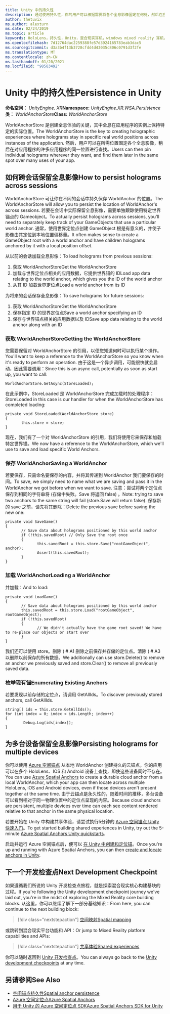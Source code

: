 ```yaml
---
title: Unity 中的持久性
description: 通过使用持久性，你的用户可以根据需要将各个全息影像固定在何处，然后在应用的许多用途中查找它。
author: thetuvix
ms.author: alexturn
ms.date: 02/24/2019
ms.topic: article
keywords: HoloLens，持久性，Unity，混合现实耳机，windows mixed reality 耳机，虚拟现实耳机
ms.openlocfilehash: 7d12764dac2259388fe57d3924165783eab3dac5
ms.sourcegitcommit: d3a3b4f13b3728cfdd4d43035c806c0791d3f2fe
ms.translationtype: MT
ms.contentlocale: zh-CN
ms.lasthandoff: 01/20/2021
ms.locfileid: "98583492"
---
```

# <a name="persistence-in-unity"></a><span data-ttu-id="97fe1-104">Unity 中的持久性</span><span class="sxs-lookup"><span data-stu-id="97fe1-104">Persistence in Unity</span></span>

<span data-ttu-id="97fe1-105">**命名空间：** *UnityEngine. XR*</span><span class="sxs-lookup"><span data-stu-id="97fe1-105">**Namespace:** *UnityEngine.XR.WSA.Persistence*</span></span><br>
<span data-ttu-id="97fe1-106">**类：** *WorldAnchorStore*</span><span class="sxs-lookup"><span data-stu-id="97fe1-106">**Class:** *WorldAnchorStore*</span></span>

<span data-ttu-id="97fe1-107">WorldAnchorStore 是创建全息体验的关键，其中全息在应用程序的实例上保持特定的实际位置。</span><span class="sxs-lookup"><span data-stu-id="97fe1-107">The WorldAnchorStore is the key to creating holographic experiences where holograms stay in specific real world positions across instances of the application.</span></span> <span data-ttu-id="97fe1-108">然后，用户可以在所需位置固定各个全息影像，稍后在对应用程序的许多应用程序的同一位置进行查找。</span><span class="sxs-lookup"><span data-stu-id="97fe1-108">Users can then pin individual holograms wherever they want, and find them later in the same spot over many uses of your app.</span></span>

## <a name="how-to-persist-holograms-across-sessions"></a><span data-ttu-id="97fe1-109">如何跨会话保留全息影像</span><span class="sxs-lookup"><span data-stu-id="97fe1-109">How to persist holograms across sessions</span></span>

<span data-ttu-id="97fe1-110">WorldAnchorStore 可让你在不同的会话中持久保存 WorldAnchor 的位置。</span><span class="sxs-lookup"><span data-stu-id="97fe1-110">The WorldAnchorStore will allow you to persist the location of WorldAnchor's across sessions.</span></span> <span data-ttu-id="97fe1-111">若要在会话中实际保留全息影像，需要单独跟踪使用特定世界锚点的 Gameobject。</span><span class="sxs-lookup"><span data-stu-id="97fe1-111">To actually persist holograms across sessions, you'll need to separately keep track of your GameObjects that use a particular world anchor.</span></span> <span data-ttu-id="97fe1-112">通常，使用世界定位点创建 GameObject 根是有意义的，并使子影像由其定位到本地位置偏移量。</span><span class="sxs-lookup"><span data-stu-id="97fe1-112">It often makes sense to create a GameObject root with a world anchor and have children holograms anchored by it with a local position offset.</span></span>

<span data-ttu-id="97fe1-113">从以前的会话加载全息影像：</span><span class="sxs-lookup"><span data-stu-id="97fe1-113">To load holograms from previous sessions:</span></span>
1. <span data-ttu-id="97fe1-114">获取 WorldAnchorStore</span><span class="sxs-lookup"><span data-stu-id="97fe1-114">Get the WorldAnchorStore</span></span>
2. <span data-ttu-id="97fe1-115">加载与世界定位点相关的应用数据，它提供世界锚的 ID</span><span class="sxs-lookup"><span data-stu-id="97fe1-115">Load app data relating to the world anchor, which gives you the ID of the world anchor</span></span>
3. <span data-ttu-id="97fe1-116">从其 ID 加载世界定位点</span><span class="sxs-lookup"><span data-stu-id="97fe1-116">Load a world anchor from its ID</span></span>

<span data-ttu-id="97fe1-117">为将来的会话保存全息影像：</span><span class="sxs-lookup"><span data-stu-id="97fe1-117">To save holograms for future sessions:</span></span>
1. <span data-ttu-id="97fe1-118">获取 WorldAnchorStore</span><span class="sxs-lookup"><span data-stu-id="97fe1-118">Get the WorldAnchorStore</span></span>
2. <span data-ttu-id="97fe1-119">保存指定 ID 的世界定位点</span><span class="sxs-lookup"><span data-stu-id="97fe1-119">Save a world anchor specifying an ID</span></span>
3. <span data-ttu-id="97fe1-120">保存与世界锚点相关的应用数据以及 ID</span><span class="sxs-lookup"><span data-stu-id="97fe1-120">Save app data relating to the world anchor along with an ID</span></span>

### <a name="getting-the-worldanchorstore"></a><span data-ttu-id="97fe1-121">获取 WorldAnchorStore</span><span class="sxs-lookup"><span data-stu-id="97fe1-121">Getting the WorldAnchorStore</span></span>

<span data-ttu-id="97fe1-122">您需要保留对 WorldAnchorStore 的引用，以便您知道何时可以执行某个操作。</span><span class="sxs-lookup"><span data-stu-id="97fe1-122">You'll want to keep a reference to the WorldAnchorStore so you know when it's ready to perform an operation.</span></span> <span data-ttu-id="97fe1-123">由于这是一个异步调用，可能很快就会启动，因此需要调用：</span><span class="sxs-lookup"><span data-stu-id="97fe1-123">Since this is an async call, potentially as soon as start up, you want to call:</span></span>

```
WorldAnchorStore.GetAsync(StoreLoaded);
```

<span data-ttu-id="97fe1-124">在此示例中，StoreLoaded 是 WorldAnchorStore 完成加载时的处理程序：</span><span class="sxs-lookup"><span data-stu-id="97fe1-124">StoreLoaded in this case is our handler for when the WorldAnchorStore has completed loading:</span></span>

```
private void StoreLoaded(WorldAnchorStore store)
{
       this.store = store;
}
```

<span data-ttu-id="97fe1-125">现在，我们有了一个对 WorldAnchorStore 的引用，我们将使用它来保存和加载特定世界锚。</span><span class="sxs-lookup"><span data-stu-id="97fe1-125">We now have a reference to the WorldAnchorStore, which we'll use to save and load specific World Anchors.</span></span>

### <a name="saving-a-worldanchor"></a><span data-ttu-id="97fe1-126">保存 WorldAnchor</span><span class="sxs-lookup"><span data-stu-id="97fe1-126">Saving a WorldAnchor</span></span>

<span data-ttu-id="97fe1-127">若要保存，只需命名要保存的内容，并将其传递到 WorldAnchor 我们要保存的时间。</span><span class="sxs-lookup"><span data-stu-id="97fe1-127">To save, we simply need to name what we are saving and pass it in the WorldAnchor we got before when we want to save.</span></span> <span data-ttu-id="97fe1-128">注意：尝试将两个定位点保存到相同的字符串将 (存储中失败。Save 将返回 false) 。</span><span class="sxs-lookup"><span data-stu-id="97fe1-128">Note: trying to save two anchors to the same string will fail (store.Save will return false).</span></span> <span data-ttu-id="97fe1-129">保存新的 save 之前，请先将其删除：</span><span class="sxs-lookup"><span data-stu-id="97fe1-129">Delete the previous save before saving the new one:</span></span>

```
private void SaveGame()
{
       // Save data about holograms positioned by this world anchor
       if (!this.savedRoot) // Only Save the root once
       {
              this.savedRoot = this.store.Save("rootGameObject", anchor);
              Assert(this.savedRoot);
       }
}
```

### <a name="loading-a-worldanchor"></a><span data-ttu-id="97fe1-130">加载 WorldAnchor</span><span class="sxs-lookup"><span data-stu-id="97fe1-130">Loading a WorldAnchor</span></span>

<span data-ttu-id="97fe1-131">并加载：</span><span class="sxs-lookup"><span data-stu-id="97fe1-131">And to load:</span></span>

```
private void LoadGame()
{
       // Save data about holograms positioned by this world anchor
       this.savedRoot = this.store.Load("rootGameObject", rootGameObject);
       if (!this.savedRoot)
       {
              // We didn't actually have the game root saved! We have to re-place our objects or start over
       }
}
```

<span data-ttu-id="97fe1-132">我们还可以使用 store。删除 ( # A1 删除之前保存并存储的定位点。清除 ( # A3 以删除以前保存的所有数据。</span><span class="sxs-lookup"><span data-stu-id="97fe1-132">We additionally can use store.Delete() to remove an anchor we previously saved and store.Clear() to remove all previously saved data.</span></span>

### <a name="enumerating-existing-anchors"></a><span data-ttu-id="97fe1-133">枚举现有锚</span><span class="sxs-lookup"><span data-stu-id="97fe1-133">Enumerating Existing Anchors</span></span>

<span data-ttu-id="97fe1-134">若要发现以前存储的定位点，请调用 GetAllIds。</span><span class="sxs-lookup"><span data-stu-id="97fe1-134">To discover previously stored anchors, call GetAllIds.</span></span>

```
string[] ids = this.store.GetAllIds();
for (int index = 0; index < ids.Length; index++)
{
        Debug.Log(ids[index]);
}
```

## <a name="persisting-holograms-for-multiple-devices"></a><span data-ttu-id="97fe1-135">为多台设备保留全息影像</span><span class="sxs-lookup"><span data-stu-id="97fe1-135">Persisting holograms for multiple devices</span></span>

<span data-ttu-id="97fe1-136">你可以使用 <a href="/azure/spatial-anchors/overview" target="_blank">Azure 空间锚点</a> 从本地 WorldAnchor 创建持久的云锚点，你的应用可以在多个 HoloLens、IOS 和 Android 设备上查找，即使这些设备同时不存在。</span><span class="sxs-lookup"><span data-stu-id="97fe1-136">You can use <a href="/azure/spatial-anchors/overview" target="_blank">Azure Spatial Anchors</a> to create a durable cloud anchor from a local WorldAnchor, which your app can then locate across multiple HoloLens, iOS and Android devices, even if those devices aren't present together at the same time.</span></span>  <span data-ttu-id="97fe1-137">由于云锚点是永久性的，随着时间的推移，多台设备可以看到相对于同一物理位置中的定位点呈现的内容。</span><span class="sxs-lookup"><span data-stu-id="97fe1-137">Because cloud anchors are persistent, multiple devices over time can each see content rendered relative to that anchor in the same physical location.</span></span>

<span data-ttu-id="97fe1-138">若要开始在 Unity 中构建共享体验，请尝试执行5分钟的 <a href="/azure/spatial-anchors/unity-overview" target="_blank">Azure 空间锚点 Unity 快速入门</a>。</span><span class="sxs-lookup"><span data-stu-id="97fe1-138">To get started building shared experiences in Unity, try out the 5-minute <a href="/azure/spatial-anchors/unity-overview" target="_blank">Azure Spatial Anchors Unity quickstarts</a>.</span></span>

<span data-ttu-id="97fe1-139">启动并运行 Azure 空间锚点后，便可以 <a href="/azure/spatial-anchors/concepts/create-locate-anchors-unity" target="_blank">在 Unity 中创建和定位锚</a>。</span><span class="sxs-lookup"><span data-stu-id="97fe1-139">Once you're up and running with Azure Spatial Anchors, you can then <a href="/azure/spatial-anchors/concepts/create-locate-anchors-unity" target="_blank">create and locate anchors in Unity</a>.</span></span>

## <a name="next-development-checkpoint"></a><span data-ttu-id="97fe1-140">下一个开发检查点</span><span class="sxs-lookup"><span data-stu-id="97fe1-140">Next Development Checkpoint</span></span>

<span data-ttu-id="97fe1-141">如果遵循我们所说的 Unity 开发检查点旅程，就是探索混合现实核心构建基块的过程。</span><span class="sxs-lookup"><span data-stu-id="97fe1-141">If you're following the Unity development checkpoint journey we've laid out, you're in the midst of exploring the Mixed Reality core building blocks.</span></span> <span data-ttu-id="97fe1-142">从这里，你可以继续了解下一部分基础知识：</span><span class="sxs-lookup"><span data-stu-id="97fe1-142">From here, you can continue to the next building block:</span></span>

> [!div class="nextstepaction"]
> [<span data-ttu-id="97fe1-143">空间映射</span><span class="sxs-lookup"><span data-stu-id="97fe1-143">Spatial mapping</span></span>](spatial-mapping-in-unity.md)

<span data-ttu-id="97fe1-144">或跳转到混合现实平台功能和 API：</span><span class="sxs-lookup"><span data-stu-id="97fe1-144">Or jump to Mixed Reality platform capabilities and APIs:</span></span>

> [!div class="nextstepaction"]
> [<span data-ttu-id="97fe1-145">共享体验</span><span class="sxs-lookup"><span data-stu-id="97fe1-145">Shared experiences</span></span>](shared-experiences-in-unity.md)

<span data-ttu-id="97fe1-146">你可以随时返回到 [Unity 开发检查点](unity-development-overview.md#2-core-building-blocks)。</span><span class="sxs-lookup"><span data-stu-id="97fe1-146">You can always go back to the [Unity development checkpoints](unity-development-overview.md#2-core-building-blocks) at any time.</span></span>

## <a name="see-also"></a><span data-ttu-id="97fe1-147">另请参阅</span><span class="sxs-lookup"><span data-stu-id="97fe1-147">See Also</span></span>
* [<span data-ttu-id="97fe1-148">空间锚点持久性</span><span class="sxs-lookup"><span data-stu-id="97fe1-148">Spatial anchor persistence</span></span>](../../design/coordinate-systems.md#spatial-anchor-persistence)
* <span data-ttu-id="97fe1-149"><a href="/azure/spatial-anchors" target="_blank">Azure 空间定位点</a></span><span class="sxs-lookup"><span data-stu-id="97fe1-149"><a href="/azure/spatial-anchors" target="_blank">Azure Spatial Anchors</a></span></span>
* <span data-ttu-id="97fe1-150"><a href="/dotnet/api/Microsoft.Azure.SpatialAnchors" target="_blank">用于 Unity 的 Azure 空间定位点 SDK</a></span><span class="sxs-lookup"><span data-stu-id="97fe1-150"><a href="/dotnet/api/Microsoft.Azure.SpatialAnchors" target="_blank">Azure Spatial Anchors SDK for Unity</a></span></span>